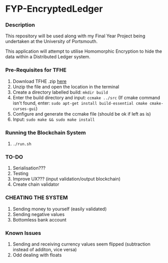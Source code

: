# FYP-EncryptedLedger

### Description

This repository will be used along with my Final Year Project being undertaken at the University of Portsmouth.

This application will attempt to utilise Homomorphic Encryption to hide the data within a Distributed Ledger system.

### Pre-Requisites for TFHE

1. Download TFHE .zip [here](https://tfhe.github.io/tfhe)
2. Unzip the file and open the location in the terminal
3. Create a directory labelled build: ```mkdir build```
4. Enter the build directory and input: ```ccmake ../src``` (If cmake command isn't found, enter: ```sudo apt-get install build-essential cmake cmake-curses-gui```)
5. Configure and generate the ccmake file (should be ok if left as is)
6. Input: ```sudo make && sudo make install```

### Running the Blockchain System

1. ```./run.sh```

### TO-DO

1. Serialisation???
2. Testing
3. Improve UX??? (input validation/output blockchain)
4. Create chain validator

### CHEATING THE SYSTEM

1. Sending money to yourself (easily validated)
2. Sending negative values
3. Bottomless bank account

### Known Issues

1. Sending and receiving currency values seem flipped (subtraction instead of additon, vice versa)
2. Odd dealing with floats
